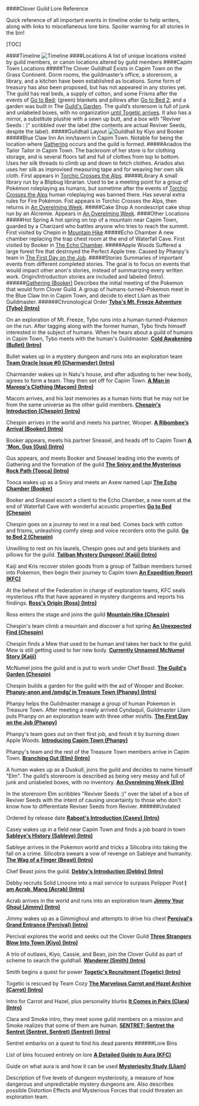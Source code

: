 ####Clover Guild Lore Reference

Quick reference of all important events in timeline order to help writers, along with links to miscellaneous lore bins. Spoiler warning for all stories in the bin!

[TOC]

####Timeline
![Timeline](https://i.imgur.com/Okw85xk.png)
####Locations
A list of unique locations visited by guild members, or canon locations altered by guild members
####Capim Town Locations
#####The Clover Guildhall
Exists in Capim Town on the Grass Continent. Dorm rooms, the guildmaster’s office, a storeroom, a library, and a kitchen have been established as locations. Some form of treasury has also been proposed, but has not appeared in any stories yet. The guild has real beds, a supply of cotton, and some Frisms after the events of [Go to Bed](https://rentry.org/mo6os); (green) blankets and pillows after [Go to Bed 2](https://rentry.org/2dvef); and a garden was built in The [Guild's Garden](https://rentry.org/me5gi). The guild’s storeroom is full of junk and unlabeled boxes, with no organization [until Togetic arrives](https://rentry.org/9sy7z). It also has a mirror, a substitute plushie with a sewn up butt, and a box with "Reviver Seeds : )" scribbled over the label (the contents are actual Reviver Seeds, despite the label).
#####Guildhall Layout
![Guildhall by Kiyo and Booker](https://cloverguild.com/booru/data/posts/8_f761a97596b92d81.png)
#####Blue Claw Inn
An inn/tavern in Capim Town. Notable for being the location where [Gathering](https://rentry.org/h3fdu) occurs and the guild is formed.
#####Ariados the Tailor
Tailor in Capim Town. The backroom of her store is for clothing storage, and is several floors tall and full of clothes from top to bottom. Uses her silk threads to climb up and down to fetch clothes. Ariados also uses her silk as improvised measuring tape and for weaving her own silk cloth. First appears in [Torchic Crosses the Alps](https://rentry.org/unesm).
#####Library
A small library run by a Blipbug librarian. Used to be a meeting point for a group of Pokémon roleplaying as humans, but sometime after the events of [Torchic Crosses the Alps](https://rentry.org/unesm) human roleplaying was banned there. Has several extra rules for Fire Pokémon. Fist appears in Torchic Crosses the Alps, then returns in [An Overelming Week](https://rentry.org/overelming).
#####Cake Shop
A nondescript cake shop run by an Alcremie. Appears in [An Overelming Week](https://rentry.org/overelming).
####Other Locations
#####Hot Spring
A hot spring on top of a mountain near Capim Town, guarded by a Charizard who battles anyone who tries to reach the summit. First visited by Chepin in [Mountain Hike](https://rentry.org/mk77t)
#####Echo Chamber
A new chamber replacing the trap chest room at the end of Waterfall Cave. First visited by Booker in [The Echo Chamber](https://rentry.org/RibombeeEcho).
#####Apple Woods
Suffered a large forest fire that destroyed the Perfect Apple tree. Caused by Phanpy's team in [The First Day on the Job](https://rentry.org/pn2fz).
#####Stories
Summaries of important events from different completed stories. The goal is to focus on events that would impact other anon's stories, instead of summarizing every written work. Origin/Introduction stories are included and labeled (Intro).
######[Gathering (Booker)](https://rentry.org/h3fdu)
Describes the initial meeting of the Pokemon that would form Clover Guild. A group of humans-turned-Pokemon meet in the Blue Claw Inn in Capim Town, and decide to elect Lliam as their Guildmaster.
######Chronological Order
[**Tybo's Mt. Freeze Adventure (Tybo) (Intro)**](https://rentry.org/3ex84z)

On an exploration of Mt. Freeze, Tybo runs into a human-turned-Pokemon on the run. After tagging along with the former human, Tybo finds himself interested in the subject of humans. When he hears about a guild of humans in Capim Town, Tybo meets with the human's Guildmaster.
[**Cold Awakening (Bullet) (Intro)**](https://rentry.org/5znx3)

Bullet wakes up in a mystery dungeon and runs into an exploration team
[**Team Oracle Issue #0 (Charmander) (Intro)**](https://rentry.org/oracle0)

Charmander wakes up in Natu's house, and after adjusting to her new body, agrees to form a team. They then set off for Capim Town.
[**A Man in Mareep's Clothing (Macom) (Intro)**](https://rentry.org/okk4qw)

Macom arrives, and his last memories as a human hints that he may not be from the same universe as the other guild members.
[**Chespin's Introduction (Chespin) (Intro)**](https://rentry.org/q6gf5)

Chespin arrives in the world and meets his partner, Wooper.
[**A Ribombee’s Arrival (Booker) (Intro)**](https://rentry.org/RibombeeArrival)

Booker appears, meets his partner Sneasel, and heads off to Capim Town
[**A 'Mon, Gus (Gus) (Intro)**](https://rentry.org/7ytz9)

Gus appears, and meets Booker and Sneasel leading into the events of Gathering and the formation of the guild
[**The Snivy and the Mysterious Rock Path (Tooca) (Intro)**](https://rentry.org/eurf8)

Tooca wakes up as a Snivy and meets an Axew named Lapi
[**The Echo Chamber (Booker)**](https://rentry.org/RibombeeEcho)

Booker and Sneasel escort a client to the Echo Chamber, a new room at the end of Waterfall Cave with wonderful acoustic properties
[**Go to Bed (Chespin)**](https://rentry.org/mo6os)

Chespin goes on a journey to rest in a real bed. Comes back with cotton and frisms, unleashing comfy sleep and voice recorders onto the guild.
[**Go to Bed 2 (Chespin)**](https://rentry.org/2dvef)

Unwilling to rest on his laurels, Chespin goes out and gets blankets and pillows for the guild.
[**Taliban Mystery Dungeon! (Kaiji) (Intro)**](https://rentry.org/xt6xx)

Kaiji and Kris recover stolen goods from a group of Taliban members turned into Pokemon, then begin their journey to Capim town
[**An Expedition Report (KFC)**](https://rentry.org/gcr6h)

At the behest of the Federation in charge of exploration teams, KFC seals mysterious rifts that have appeared in mystery dungeons and reports his findings.
[**Ross's Origin (Ross) (Intro)**](https://rentry.org/qag5t)

Ross enters the stage and joins the guild
[**Mountain Hike (Chespin)**](https://rentry.org/mk77t)

Chespin's team climb a mountain and discover a hot spring
[**An Unexpected Find (Chespin)**](https://rentry.org/m2kdg)

Chespin finds a Mew that used to be human and takes her back to the guild. Mew is still getting used to her new body.
[**Currently Unnamed McNumel Story (Kaiji)**](https://rentry.org/7pagq)

McNumel joins the guild and is put to work under Chef Beast.
[**The Guild's Garden (Chespin)**](https://rentry.org/me5gi)

Chespin builds a garden for the guild with the aid of Wooper and Booker.
[**Phanpy-anon and /pmdg/ in Treasure Town (Phanpy) (Intro)**](https://rentry.org/9t9oo)

Phanpy helps the Guildmaster manage a group of human Pokemon in Treasure Town. After meeting a newly arrived Cyndaquil, Guildmaster Lliam puts Phanpy on an exploration team with three other misfits.
[**The First Day on the Job (Phanpy)**](https://rentry.org/pn2fz)

Phanpy's team goes out on their first job, and finish it by burning down Apple Woods.
[**Introducing Capim Town (Phanpy)**](https://rentry.org/ry2ek)

Phanpy's team and the rest of the Treasure Town members arrive in Capim Town.
[**Branching Out (Elm) (Intro)**](https://rentry.org/branching)

A human wakes up as a Duskull, joins the guild and decides to name himself "Elm". The guild’s storeroom is described as being very messy and full of junk and unlabeled boxes, with no inventory.
[**An Overelming Week (Elm)**](https://rentry.org/overelming)

In the storeroom Elm scribbles "Reviver Seeds :)" over the label of a box of Reviver Seeds with the intent of causing uncertainty to those who don't know how to differentiate Reviser Seeds from Reviver.
######Undated

Ordered by release date
[**Raboot's Introduction (Casey) (Intro)**](https://arch.b4k.co/vp/thread/53384286/#q53388874)

Casey wakes up in a field near Capim Town and finds a job board in town
[**Sableye's History (Sableye) (Intro)**](https://rentry.org/zyw8t)

Sableye arrives in the Pokemon world and tricks a Silicobra into taking the fall on a crime. Silicobra swears a vow of revenge on Sableye and humanity.
[**The Wag of a Finger (Beast) (Intro)**](https://rentry.org/vxugg)

Chef Beast joins the guild.
[**Debby's Introduction (Debby) (Intro)**](https://arch.b4k.co/vp/thread/53493839/#53498117)

Debby recruits Solid Linoone into a mail service to surpass Pelipper Post
[**I am Acrab, Mang (Acrab) (Intro)**](https://rentry.org/acrab)

Acrab arrives in the world and runs into an exploration team
[**Jimmy Your Ghoul (Jimmy) (Intro)**](https://rentry.org/7cwwk)

Jimmy wakes up as a Gimmighoul and attempts to drive his chest
[**Percival's Grand Entrance (Percival) (Intro)**](https://rentry.org/5ne4g)

Percival explores the world and seeks out the Clover Guild
[**Three Strangers Blow Into Town (Kiyo) (Intro)**](https://rentry.org/kcb-0)

A trio of outlaws, Kiyo, Cassie, and Bean, join the Clover Guild as part of scheme to search the guildhall.
[**Wanderer (Smith) (Intro)**](https://rentry.org/cxhk8)

Smith begins a quest for power
[**Togetic's Recruitment (Togetic) (Intro)**](https://rentry.org/tqb5q)

Togetic is rescued by Team Cozy
[**The Marvelous Carrot and Hazel Archive (Carrot) (Intro)**](https://rentry.org/carrot-hazel-archive)

Intro for Carrot and Hazel, plus personality blurbs
[**It Comes in Pairs (Clara) (Intro)**](https://rentry.org/cmxrvt)

Clara and Smoke intro, they meet some guild members on a mission and Smoke realizes that some of them are human.
[**SENTRET: Sentret the Sentret (Sentret, Sentret) (Sentret) (Intro)**](https://pastebin.com/C7G3EsBs)

Sentret embarks on a quest to find his dead parents
######Lore Bins

List of bins focused entirely on lore
[**A Detailed Guide to Aura (KFC)**](https://rentry.org/PMD_Aura)

Guide on what aura is and how it can be used
[**Mysteriosity Study (Lliam)**](https://rentry.org/Mysteriosity)

Description of five levels of dungeon mysteriosity, a measure of how dangerous and unpredictable mystery dungeons are. Also describes possible Distortion Effects and Mysterious Forces that could threaten an exploration team.